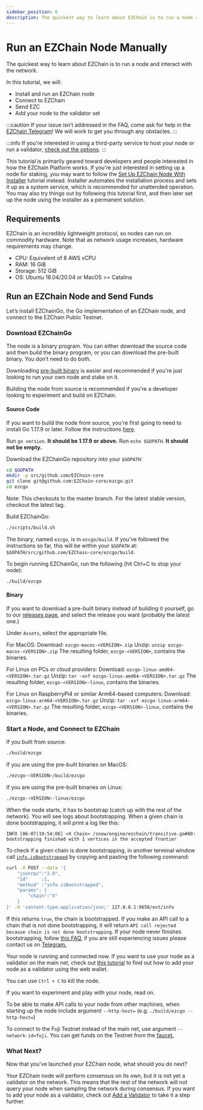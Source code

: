 ```yaml
---
sidebar_position: 6
description: The quickest way to learn about EZChain is to run a node and interact with the network and geared toward people interested in how the EZChain Platform works.
---
```


# Run an EZChain Node Manually

The quickest way to learn about EZChain is to run a node and interact with the network.

In this tutorial, we will:

* Install and run an EZChain node
* Connect to EZChain
* Send EZC
* Add your node to the validator set

:::caution
If your issue isn’t addressed in the FAQ, come ask for help in the [EZChain Telegram](https://t.me/EZChainOfficia)! We will work to get you through any obstacles.
:::

:::info
If you're interested in using a third-party service to host your node or run a validator, [check out the options](https://docs.ezchain.com/learn/community#blockchain-infrastructure-and-node-services).
:::

This tutorial is primarily geared toward developers and people interested in how the EZChain Platform works. If you're just interested in setting up a node for staking, you may want to follow the [Set Up EZChain Node With Installer](set-up-node-with-installer.md) tutorial instead. Installer automates the installation process and sets it up as a system service, which is recommended for unattended operation. You may also try things out by following this tutorial first, and then later set up the node using the installer as a permanent solution.

## Requirements

EZChain is an incredibly lightweight protocol, so nodes can run on commodity hardware. Note that as network usage increases, hardware requirements may change.

* CPU: Equivalent of 8 AWS vCPU
* RAM: 16 GiB
* Storage: 512 GiB
* OS: Ubuntu 18.04/20.04 or MacOS &gt;= Catalina

## Run an EZChain Node and Send Funds

Let’s install EZChainGo, the Go implementation of an EZChain node, and connect to the EZChain Public Testnet.

### Download EZChainGo

The node is a binary program. You can either download the source code and then build the binary program, or you can download the pre-built binary. You don’t need to do both.

Downloading [pre-built binary](run-ezchain-node.md#binary) is easier and recommended if you're just looking to run your own node and stake on it.

Building the node from source is recommended if you're a developer looking to experiment and build on EZChain.

#### **Source Code**

If you want to build the node from source, you're first going to need to install Go 1.17.9 or later. Follow the instructions [here](https://golang.org/doc/install).

Run `go version`. **It should be 1.17.9 or above.** Run `echo $GOPATH`. **It should not be empty.**

Download the EZChainGo repository into your `$GOPATH`:

```sh
cd $GOPATH
mkdir -p src/github.com/EZChain-core
git clone git@github.com:EZChain-core/ezcgo.git
cd ezcgo
```

Note: This checkouts to the master branch. For the latest stable version, checkout the latest tag.

Build EZChainGo:

```sh
./scripts/build.sh
```

The binary, named `ezcgo`, is in `ezcgo/build`. If you've followed the instructions so far, this will be within your `$GOPATH` at: `$GOPATH/src/github.com/EZChain-core/ezcgo/build`.

To begin running EZChainGo, run the following (hit Ctrl+C to stop your node):

```sh
./build/ezcgo
```

#### **Binary**

If you want to download a pre-built binary instead of building it yourself, go to our [releases page](https://github.com/EZChain-core/ezcgo/releases), and select the release you want (probably the latest one.)

Under `Assets`, select the appropriate file.

For MacOS: Download: `ezcgo-macos-<VERSION>.zip`
Unzip: `unzip ezcgo-macos-<VERSION>.zip` The resulting folder, `ezcgo-<VERSION>`, contains the binaries.

For Linux on PCs or cloud providers: Download: `ezcgo-linux-amd64-<VERSION>.tar.gz`
Unzip: `tar -xvf ezcgo-linux-amd64-<VERSION>.tar.gz`
The resulting folder, `ezcgo-<VERSION>-linux`, contains the binaries.

For Linux on RaspberryPi4 or similar Arm64-based computers: Download: `ezcgo-linux-arm64-<VERSION>.tar.gz`
Unzip: `tar -xvf ezcgo-linux-arm64-<VERSION>.tar.gz`
The resulting folder, `ezcgo-<VERSION>-linux`, contains the binaries.

### Start a Node, and Connect to EZChain

If you built from source:

```sh
./build/ezcgo
```

If you are using the pre-built binaries on MacOS:

```sh
./ezcgo-<VERSION>/build/ezcgo
```

If you are using the pre-built binaries on Linux:

```sh
./ezcgo-<VERSION>-linux/ezcgo
```

When the node starts, it has to bootstrap (catch up with the rest of the network). You will see logs about bootstrapping. When a given chain is done bootstrapping, it will print a log like this:

`INFO [06-07|19:54:06] <X Chain> /snow/engine/ezchain/transitive.go#80: bootstrapping finished with 1 vertices in the accepted frontier`

To check if a given chain is done bootstrapping, in another terminal window call [`info.isBootstrapped`](../../ezcgo-apis/info.md#infoisbootstrapped) by copying and pasting the following command:

```sh
curl -X POST --data '{
    "jsonrpc":"2.0",
    "id"     :1,
    "method" :"info.isBootstrapped",
    "params": {
        "chain":"X"
    }
}' -H 'content-type:application/json;' 127.0.0.1:9650/ext/info
```

If this returns `true`, the chain is bootstrapped. If you make an API call to a chain that is not done bootstrapping, it will return `API call rejected because chain is not done bootstrapping`. If your node never finishes bootstrapping, follow [this FAQ](http://support.ezchain.com/en/articles/4593908-is-my-node-done-bootstrapping), if you are still experiencing issues please contact us on [Telegram.](https://t.me/EZChainOfficia/)

Your node is running and connected now. If you want to use your node as a validator on the main net, check out [this tutorial](add-a-validator.md#add-a-validator-with-ezchain-wallet) to find out how to add your node as a validator using the web wallet.

You can use `Ctrl + C` to kill the node.

If you want to experiment and play with your node, read on.

To be able to make API calls to your node from other machines, when starting up the node include argument `--http-host=` (e.g. `./build/ezcgo --http-host=`)

To connect to the Fuji Testnet instead of the main net, use argument `--network-id=fuji`. You can get funds on the Testnet from the [faucet.](https://testnet-faucet.ezchain.com/)

### What Next?

Now that you've launched your EZChain node, what should you do next?

Your EZChain node will perform consensus on its own, but it is not yet a validator on the network. This means that the rest of the network will not query your node when sampling the network during consensus. If you want to add your node as a validator, check out [Add a Validator](add-a-validator.md) to take it a step further.